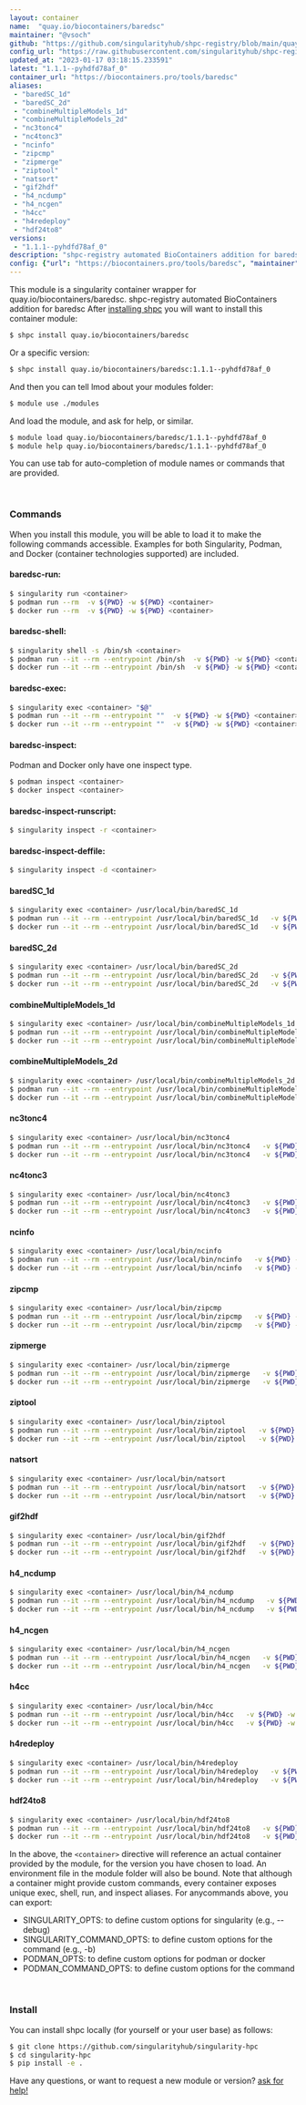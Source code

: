 ```yaml
---
layout: container
name:  "quay.io/biocontainers/baredsc"
maintainer: "@vsoch"
github: "https://github.com/singularityhub/shpc-registry/blob/main/quay.io/biocontainers/baredsc/container.yaml"
config_url: "https://raw.githubusercontent.com/singularityhub/shpc-registry/main/quay.io/biocontainers/baredsc/container.yaml"
updated_at: "2023-01-17 03:18:15.233591"
latest: "1.1.1--pyhdfd78af_0"
container_url: "https://biocontainers.pro/tools/baredsc"
aliases:
 - "baredSC_1d"
 - "baredSC_2d"
 - "combineMultipleModels_1d"
 - "combineMultipleModels_2d"
 - "nc3tonc4"
 - "nc4tonc3"
 - "ncinfo"
 - "zipcmp"
 - "zipmerge"
 - "ziptool"
 - "natsort"
 - "gif2hdf"
 - "h4_ncdump"
 - "h4_ncgen"
 - "h4cc"
 - "h4redeploy"
 - "hdf24to8"
versions:
 - "1.1.1--pyhdfd78af_0"
description: "shpc-registry automated BioContainers addition for baredsc"
config: {"url": "https://biocontainers.pro/tools/baredsc", "maintainer": "@vsoch", "description": "shpc-registry automated BioContainers addition for baredsc", "latest": {"1.1.1--pyhdfd78af_0": "sha256:1b8791cad29c68a421c6fe8ef0df24ba02bd14d871c8e8e2e0576814bc91894e"}, "tags": {"1.1.1--pyhdfd78af_0": "sha256:1b8791cad29c68a421c6fe8ef0df24ba02bd14d871c8e8e2e0576814bc91894e"}, "docker": "quay.io/biocontainers/baredsc", "aliases": {"baredSC_1d": "/usr/local/bin/baredSC_1d", "baredSC_2d": "/usr/local/bin/baredSC_2d", "combineMultipleModels_1d": "/usr/local/bin/combineMultipleModels_1d", "combineMultipleModels_2d": "/usr/local/bin/combineMultipleModels_2d", "nc3tonc4": "/usr/local/bin/nc3tonc4", "nc4tonc3": "/usr/local/bin/nc4tonc3", "ncinfo": "/usr/local/bin/ncinfo", "zipcmp": "/usr/local/bin/zipcmp", "zipmerge": "/usr/local/bin/zipmerge", "ziptool": "/usr/local/bin/ziptool", "natsort": "/usr/local/bin/natsort", "gif2hdf": "/usr/local/bin/gif2hdf", "h4_ncdump": "/usr/local/bin/h4_ncdump", "h4_ncgen": "/usr/local/bin/h4_ncgen", "h4cc": "/usr/local/bin/h4cc", "h4redeploy": "/usr/local/bin/h4redeploy", "hdf24to8": "/usr/local/bin/hdf24to8"}}
---
```


This module is a singularity container wrapper for quay.io/biocontainers/baredsc.
shpc-registry automated BioContainers addition for baredsc
After [installing shpc](#install) you will want to install this container module:


```bash
$ shpc install quay.io/biocontainers/baredsc
```

Or a specific version:

```bash
$ shpc install quay.io/biocontainers/baredsc:1.1.1--pyhdfd78af_0
```

And then you can tell lmod about your modules folder:

```bash
$ module use ./modules
```

And load the module, and ask for help, or similar.

```bash
$ module load quay.io/biocontainers/baredsc/1.1.1--pyhdfd78af_0
$ module help quay.io/biocontainers/baredsc/1.1.1--pyhdfd78af_0
```

You can use tab for auto-completion of module names or commands that are provided.

<br>

### Commands

When you install this module, you will be able to load it to make the following commands accessible.
Examples for both Singularity, Podman, and Docker (container technologies supported) are included.

#### baredsc-run:

```bash
$ singularity run <container>
$ podman run --rm  -v ${PWD} -w ${PWD} <container>
$ docker run --rm  -v ${PWD} -w ${PWD} <container>
```

#### baredsc-shell:

```bash
$ singularity shell -s /bin/sh <container>
$ podman run --it --rm --entrypoint /bin/sh  -v ${PWD} -w ${PWD} <container>
$ docker run --it --rm --entrypoint /bin/sh  -v ${PWD} -w ${PWD} <container>
```

#### baredsc-exec:

```bash
$ singularity exec <container> "$@"
$ podman run --it --rm --entrypoint ""  -v ${PWD} -w ${PWD} <container> "$@"
$ docker run --it --rm --entrypoint ""  -v ${PWD} -w ${PWD} <container> "$@"
```

#### baredsc-inspect:

Podman and Docker only have one inspect type.

```bash
$ podman inspect <container>
$ docker inspect <container>
```

#### baredsc-inspect-runscript:

```bash
$ singularity inspect -r <container>
```

#### baredsc-inspect-deffile:

```bash
$ singularity inspect -d <container>
```


#### baredSC_1d

```bash
$ singularity exec <container> /usr/local/bin/baredSC_1d
$ podman run --it --rm --entrypoint /usr/local/bin/baredSC_1d   -v ${PWD} -w ${PWD} <container> -c " $@"
$ docker run --it --rm --entrypoint /usr/local/bin/baredSC_1d   -v ${PWD} -w ${PWD} <container> -c " $@"
```


#### baredSC_2d

```bash
$ singularity exec <container> /usr/local/bin/baredSC_2d
$ podman run --it --rm --entrypoint /usr/local/bin/baredSC_2d   -v ${PWD} -w ${PWD} <container> -c " $@"
$ docker run --it --rm --entrypoint /usr/local/bin/baredSC_2d   -v ${PWD} -w ${PWD} <container> -c " $@"
```


#### combineMultipleModels_1d

```bash
$ singularity exec <container> /usr/local/bin/combineMultipleModels_1d
$ podman run --it --rm --entrypoint /usr/local/bin/combineMultipleModels_1d   -v ${PWD} -w ${PWD} <container> -c " $@"
$ docker run --it --rm --entrypoint /usr/local/bin/combineMultipleModels_1d   -v ${PWD} -w ${PWD} <container> -c " $@"
```


#### combineMultipleModels_2d

```bash
$ singularity exec <container> /usr/local/bin/combineMultipleModels_2d
$ podman run --it --rm --entrypoint /usr/local/bin/combineMultipleModels_2d   -v ${PWD} -w ${PWD} <container> -c " $@"
$ docker run --it --rm --entrypoint /usr/local/bin/combineMultipleModels_2d   -v ${PWD} -w ${PWD} <container> -c " $@"
```


#### nc3tonc4

```bash
$ singularity exec <container> /usr/local/bin/nc3tonc4
$ podman run --it --rm --entrypoint /usr/local/bin/nc3tonc4   -v ${PWD} -w ${PWD} <container> -c " $@"
$ docker run --it --rm --entrypoint /usr/local/bin/nc3tonc4   -v ${PWD} -w ${PWD} <container> -c " $@"
```


#### nc4tonc3

```bash
$ singularity exec <container> /usr/local/bin/nc4tonc3
$ podman run --it --rm --entrypoint /usr/local/bin/nc4tonc3   -v ${PWD} -w ${PWD} <container> -c " $@"
$ docker run --it --rm --entrypoint /usr/local/bin/nc4tonc3   -v ${PWD} -w ${PWD} <container> -c " $@"
```


#### ncinfo

```bash
$ singularity exec <container> /usr/local/bin/ncinfo
$ podman run --it --rm --entrypoint /usr/local/bin/ncinfo   -v ${PWD} -w ${PWD} <container> -c " $@"
$ docker run --it --rm --entrypoint /usr/local/bin/ncinfo   -v ${PWD} -w ${PWD} <container> -c " $@"
```


#### zipcmp

```bash
$ singularity exec <container> /usr/local/bin/zipcmp
$ podman run --it --rm --entrypoint /usr/local/bin/zipcmp   -v ${PWD} -w ${PWD} <container> -c " $@"
$ docker run --it --rm --entrypoint /usr/local/bin/zipcmp   -v ${PWD} -w ${PWD} <container> -c " $@"
```


#### zipmerge

```bash
$ singularity exec <container> /usr/local/bin/zipmerge
$ podman run --it --rm --entrypoint /usr/local/bin/zipmerge   -v ${PWD} -w ${PWD} <container> -c " $@"
$ docker run --it --rm --entrypoint /usr/local/bin/zipmerge   -v ${PWD} -w ${PWD} <container> -c " $@"
```


#### ziptool

```bash
$ singularity exec <container> /usr/local/bin/ziptool
$ podman run --it --rm --entrypoint /usr/local/bin/ziptool   -v ${PWD} -w ${PWD} <container> -c " $@"
$ docker run --it --rm --entrypoint /usr/local/bin/ziptool   -v ${PWD} -w ${PWD} <container> -c " $@"
```


#### natsort

```bash
$ singularity exec <container> /usr/local/bin/natsort
$ podman run --it --rm --entrypoint /usr/local/bin/natsort   -v ${PWD} -w ${PWD} <container> -c " $@"
$ docker run --it --rm --entrypoint /usr/local/bin/natsort   -v ${PWD} -w ${PWD} <container> -c " $@"
```


#### gif2hdf

```bash
$ singularity exec <container> /usr/local/bin/gif2hdf
$ podman run --it --rm --entrypoint /usr/local/bin/gif2hdf   -v ${PWD} -w ${PWD} <container> -c " $@"
$ docker run --it --rm --entrypoint /usr/local/bin/gif2hdf   -v ${PWD} -w ${PWD} <container> -c " $@"
```


#### h4_ncdump

```bash
$ singularity exec <container> /usr/local/bin/h4_ncdump
$ podman run --it --rm --entrypoint /usr/local/bin/h4_ncdump   -v ${PWD} -w ${PWD} <container> -c " $@"
$ docker run --it --rm --entrypoint /usr/local/bin/h4_ncdump   -v ${PWD} -w ${PWD} <container> -c " $@"
```


#### h4_ncgen

```bash
$ singularity exec <container> /usr/local/bin/h4_ncgen
$ podman run --it --rm --entrypoint /usr/local/bin/h4_ncgen   -v ${PWD} -w ${PWD} <container> -c " $@"
$ docker run --it --rm --entrypoint /usr/local/bin/h4_ncgen   -v ${PWD} -w ${PWD} <container> -c " $@"
```


#### h4cc

```bash
$ singularity exec <container> /usr/local/bin/h4cc
$ podman run --it --rm --entrypoint /usr/local/bin/h4cc   -v ${PWD} -w ${PWD} <container> -c " $@"
$ docker run --it --rm --entrypoint /usr/local/bin/h4cc   -v ${PWD} -w ${PWD} <container> -c " $@"
```


#### h4redeploy

```bash
$ singularity exec <container> /usr/local/bin/h4redeploy
$ podman run --it --rm --entrypoint /usr/local/bin/h4redeploy   -v ${PWD} -w ${PWD} <container> -c " $@"
$ docker run --it --rm --entrypoint /usr/local/bin/h4redeploy   -v ${PWD} -w ${PWD} <container> -c " $@"
```


#### hdf24to8

```bash
$ singularity exec <container> /usr/local/bin/hdf24to8
$ podman run --it --rm --entrypoint /usr/local/bin/hdf24to8   -v ${PWD} -w ${PWD} <container> -c " $@"
$ docker run --it --rm --entrypoint /usr/local/bin/hdf24to8   -v ${PWD} -w ${PWD} <container> -c " $@"
```



In the above, the `<container>` directive will reference an actual container provided
by the module, for the version you have chosen to load. An environment file in the
module folder will also be bound. Note that although a container
might provide custom commands, every container exposes unique exec, shell, run, and
inspect aliases. For anycommands above, you can export:

 - SINGULARITY_OPTS: to define custom options for singularity (e.g., --debug)
 - SINGULARITY_COMMAND_OPTS: to define custom options for the command (e.g., -b)
 - PODMAN_OPTS: to define custom options for podman or docker
 - PODMAN_COMMAND_OPTS: to define custom options for the command

<br>

### Install

You can install shpc locally (for yourself or your user base) as follows:

```bash
$ git clone https://github.com/singularityhub/singularity-hpc
$ cd singularity-hpc
$ pip install -e .
```

Have any questions, or want to request a new module or version? [ask for help!](https://github.com/singularityhub/singularity-hpc/issues)